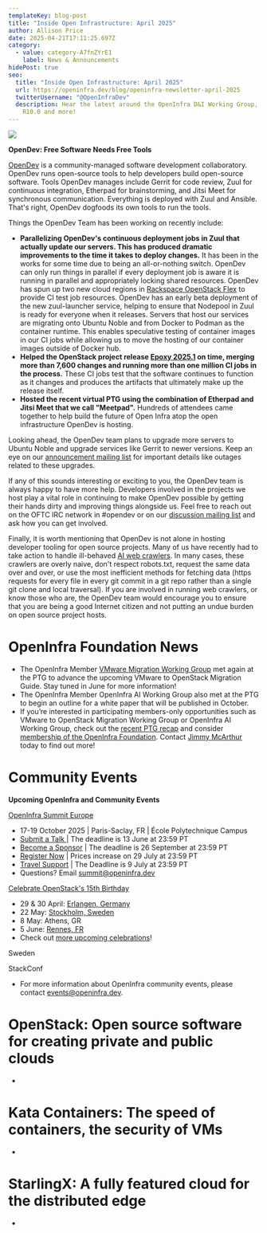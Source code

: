 ```yaml
---
templateKey: blog-post
title: "Inside Open Infrastructure: April 2025"
author: Allison Price
date: 2025-04-21T17:11:25.697Z
category:
  - value: category-A7fnZYrE1
    label: News & Announcements
hidePost: true
seo:
  title: "Inside Open Infrastructure: April 2025"
  url: https://openinfra.dev/blog/openinfra-newsletter-april-2025
  twitterUsername: "@OpenInfraDev"
  description: Hear the latest around the OpenInfra D&I Working Group, StarlingX
    R10.0 and more!
---
```

![](/img/graphics-for-su-1-.png)

**OpenDev: Free Software Needs Free Tools**

[OpenDev](https://opendev.org/) is a community-managed software development collaboratory. OpenDev runs open-source tools to help developers build open-source software. Tools OpenDev manages include Gerrit for code review, Zuul for continuous integration, Etherpad for brainstorming, and Jitsi Meet for synchronous communication. Everything is deployed with Zuul and Ansible. That's right, OpenDev dogfoods its own tools to run the tools.

Things the OpenDev Team has been working on recently include:

* **Parallelizing OpenDev's continuous deployment jobs in Zuul that actually update our servers. This has produced dramatic improvements to the time it takes to deploy changes.** It has been in the works for some time due to being an all-or-nothing switch. OpenDev can only run things in parallel if every deployment job is aware it is running in parallel and appropriately locking shared resources. OpenDev has spun up two new cloud regions in [Rackspace OpenStack Flex](https://www.rackspace.com/cloud/openstack-flex) to provide CI test job resources. OpenDev has an early beta deployment of the new zuul-launcher service, helping to ensure that Nodepool in Zuul is ready for everyone when it releases. Servers that host our services are migrating onto Ubuntu Noble and from Docker to Podman as the container runtime. This enables speculative testing of container images in our CI jobs while allowing us to move the hosting of our container images outside of Docker hub.
* **Helped the OpenStack project release [Epoxy 2025.1](https://releases.openstack.org/epoxy/index.html) on time, merging more than 7,600 changes and running more than one million CI jobs in the process.** These CI jobs test that the software continues to function as it changes and produces the artifacts that ultimately make up the release itself.
* **Hosted the recent virtual PTG using the combination of Etherpad and Jitsi Meet that we call "Meetpad".** Hundreds of attendees came together to help build the future of Open Infra atop the open infrastructure OpenDev is hosting.

Looking ahead, the OpenDev team plans to upgrade more servers to Ubuntu Noble and upgrade services like Gerrit to newer versions. Keep an eye on our [announcement mailing list](https://lists.opendev.org/mailman3/lists/service-announce.lists.opendev.org/) for important details like outages related to these upgrades.

If any of this sounds interesting or exciting to you, the OpenDev team is always happy to have more help. Developers involved in the projects we host play a vital role in continuing to make OpenDev possible by getting their hands dirty and improving things alongside us. Feel free to reach out on the OFTC IRC network in #opendev or on our [discussion mailing list](https://lists.opendev.org/mailman3/lists/service-discuss.lists.opendev.org/) and ask how you can get involved.

Finally, it is worth mentioning that OpenDev is not alone in hosting developer tooling for open source projects. Many of us have recently had to take action to handle ill-behaved [AI web crawlers](https://thelibre.news/foss-infrastructure-is-under-attack-by-ai-companies/). In many cases, these crawlers are overly naive, don't respect robots.txt, request the same data over and over, or use the most inefficient methods for fetching data (https requests for every file in every git commit in a git repo rather than a single git clone and local traversal). If you are involved in running web crawlers, or know those who are, the OpenDev team would encourage you to ensure that you are being a good Internet citizen and not putting an undue burden on open source project hosts.

# OpenInfra Foundation News

* The OpenInfra Member [VMware Migration Working Group](https://www.openstack.org/vmware-migration-to-openstack) met again at the PTG to advance the upcoming VMware to OpenStack Migration Guide. Stay tuned in June for more information! 
* The OpenInfra Member OpenInfra AI Working Group also met at the PTG to begin an outline for a white paper that will be published in October.
* If you’re interested in participating members-only opportunities such as VMware to OpenStack Migration Working Group or OpenInfra AI Working Group, check out the [recent PTG recap](https://openinfra.org/blog/vmware-ai-working-groups-ptg) and consider [membership of the OpenInfra Foundation](https://openinfra.dev/join/members/). Contact [Jimmy McArthur](mailto:jimmy@openinfra.dev) today to find out more!

# **Community Events**

**Upcoming OpenInfra and Community Events**[](https://www.socallinuxexpo.org/scale/22x/events/open-infra-days)

[OpenInfra Summit Europe](https://summit2025.openinfra.org/)

* [](https://summit2025.openinfra.org/)17-19 October 2025 | Paris-Saclay, FR | École Polytechnique Campus
* [Submit a Talk ](https://summit2025.openinfra.org/cfp/)| The deadline is 13 June at 23:59 PT
* [Become a Sponsor](https://summit2025.openinfra.org/sponsor/) | The deadline is 26 September at 23:59 PT
* [Register Now](https://openinfrasummit25.dakini-pco.com/) | Prices increase on 29 July at 23:59 PT
* [Travel Support](https://openinfrafoundation.formstack.com/forms/openinfra_tsp) | The Deadline is 9 July at 23:59 PT
* Questions? Email [summit@openinfra.dev](mailto:summit@openinfra.dev)

[Celebrate OpenStack's 15th Birthday](https://www.openstack.org/blog/celebrating-15-years-of-openstack/)

* 29 & 30 April: [Erlangen, Germany](https://www.meetup.com/openinfra-lowersaxony/events/306901826/?utm_medium=referral&utm_campaign=share-btn_savedevents_share_modal)
* 22 May: [Stockholm, Sweden](https://www.meetup.com/openinfra-user-group-sweden/events/306139678/?utm_medium=referral&utm_campaign=share-btn_savedevents_share_modal&utm_source=link)
* 8 May: Athens, GR
* 5 June: [Rennes, FR](https://www.meetup.com/fr-FR/openstack-rennes/events/306903998/?eventOrigin=group_upcoming_events)
* Check out [more upcoming celebrations](https://www.openstack.org/blog/celebrating-15-years-of-openstack/)!

Sweden

StackConf

* For more information about OpenInfra community events, please contact [events@openinfra.dev](mailto:events@openinfra.dev).

# OpenStack: Open source software for creating private and public clouds

*

# Kata Containers: The speed of containers, the security of VMs

*

# StarlingX: A fully featured cloud for the distributed edge

*